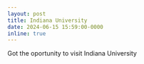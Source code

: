 ```yaml
---
layout: post
title: Indiana University
date: 2024-06-15 15:59:00-0000
inline: true
---
```


Got the oportunity to visit Indiana University